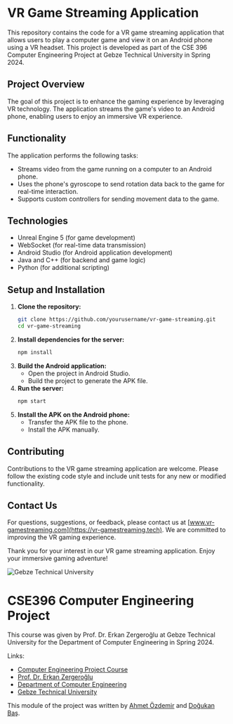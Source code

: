 # VR Game Streaming Application

This repository contains the code for a VR game streaming application that allows users to play a computer game and view it on an Android phone using a VR headset. This project is developed as part of the CSE 396 Computer Engineering Project at Gebze Technical University in Spring 2024.

## Project Overview

The goal of this project is to enhance the gaming experience by leveraging VR technology. The application streams the game's video to an Android phone, enabling users to enjoy an immersive VR experience.

## Functionality

The application performs the following tasks:
- Streams video from the game running on a computer to an Android phone.
- Uses the phone's gyroscope to send rotation data back to the game for real-time interaction.
- Supports custom controllers for sending movement data to the game.

## Technologies

- Unreal Engine 5 (for game development)
- WebSocket (for real-time data transmission)
- Android Studio (for Android application development)
- Java and C++ (for backend and game logic)
- Python (for additional scripting)

## Setup and Installation

1. **Clone the repository:**
   ```bash
   git clone https://github.com/yourusername/vr-game-streaming.git
   cd vr-game-streaming
   ```
2. **Install dependencies for the server:**
   ```bash
   npm install
   ```
3. **Build the Android application:**
   - Open the project in Android Studio.
   - Build the project to generate the APK file.
4. **Run the server:**
   ```bash
   npm start
   ```
5. **Install the APK on the Android phone:**
   - Transfer the APK file to the phone.
   - Install the APK manually.

## Contributing
Contributions to the VR game streaming application are welcome. Please follow the existing code style and include unit tests for any new or modified functionality.


## Contact Us
For questions, suggestions, or feedback, please contact us at [www.vr-gamestreaming.com](https://vr-gamestreaming.tech). We are committed to improving the VR gaming experience.


Thank you for your interest in our VR game streaming application. Enjoy your immersive gaming adventure!


![Gebze Technical University](https://abl.gtu.edu.tr/html/mobil/gtu_logo_en_500.png)

# CSE396 Computer Engineering Project

This course was given by Prof. Dr. Erkan Zergeroğlu at Gebze Technical University for the Department of Computer Engineering in Spring 2024.

Links:
* [Computer Engineering Project Course](https://abl.gtu.edu.tr/ects/?duzey=ucuncu&modul=ders_bilgi_formu&dno=B%C4%B0L%20396&bolum=104&tip=lisans&dil=tr)
* [Prof. Dr. Erkan Zergeroğlu](https://www.gtu.edu.tr/tr/personel/98/10414/display.aspx)
* [Department of Computer Engineering](https://www.gtu.edu.tr/kategori/91/3/bilgisayar-muhendisligi.aspx?languageId=2)
* [Gebze Technical University](https://www.gtu.edu.tr/?languageId=2)

This module of the project was written by [Ahmet Özdemir](https://github.com/ahmetozdemirrr) and [Doğukan Baş](https://github.com/Dogukan777).